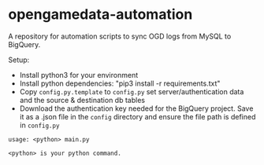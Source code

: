# opengamedata-automation
A repository for automation scripts to sync OGD logs from MySQL to BigQuery.

Setup:

* Install python3 for your environment
* Install python dependencies: "pip3 install -r requirements.txt"
* Copy `config.py.template` to `config.py` set server/authentication data and the source & destination db tables
* Download the authentication key needed for the BigQuery project. Save it as a .json file in the `config` directory and ensure the file path is defined in `config.py`

```
usage: <python> main.py

<python> is your python command.
```
